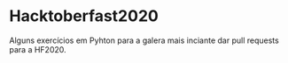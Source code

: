 # Hacktoberfast2020
Alguns exercícios em Pyhton para a galera mais inciante dar pull requests para a HF2020.
